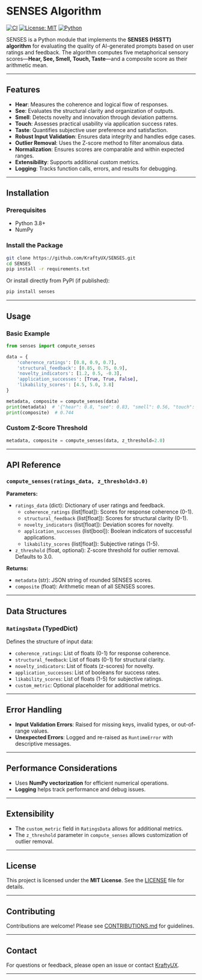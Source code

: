 # SENSES Algorithm

[![CI](https://github.com/KraftyUX/SENSES/actions/workflows/ci.yml/badge.svg)](https://github.com/KraftyUX/SENSES/actions/workflows/ci.yml)
[![License: MIT](https://img.shields.io/badge/License-MIT-yellow.svg)](https://opensource.org/licenses/MIT)
[![Python](https://img.shields.io/badge/Python-3.8%2B-blue)](https://www.python.org/)

SENSES is a Python module that implements the **SENSES (HSSTT) algorithm** for evaluating the quality of AI-generated prompts based on user ratings and feedback. The algorithm computes five metaphorical sensory scores—**Hear, See, Smell, Touch, Taste**—and a composite score as their arithmetic mean.

---

## **Features**

- **Hear**: Measures the coherence and logical flow of responses.
- **See**: Evaluates the structural clarity and organization of outputs.
- **Smell**: Detects novelty and innovation through deviation patterns.
- **Touch**: Assesses practical usability via application success rates.
- **Taste**: Quantifies subjective user preference and satisfaction.
- **Robust Input Validation**: Ensures data integrity and handles edge cases.
- **Outlier Removal**: Uses the Z-score method to filter anomalous data.
- **Normalization**: Ensures scores are comparable and within expected ranges.
- **Extensibility**: Supports additional custom metrics.
- **Logging**: Tracks function calls, errors, and results for debugging.

---

## **Installation**

### **Prerequisites**
- Python 3.8+
- NumPy

### **Install the Package**

```bash
git clone https://github.com/KraftyUX/SENSES.git
cd SENSES
pip install -r requirements.txt
```

Or install directly from PyPI (if published):

```bash
pip install senses
```

---

## **Usage**

### **Basic Example**

```python
from senses import compute_senses

data = {
    'coherence_ratings': [0.8, 0.9, 0.7],
    'structural_feedback': [0.85, 0.75, 0.9],
    'novelty_indicators': [1.2, 0.5, -0.3],
    'application_successes': [True, True, False],
    'likability_scores': [4.5, 5.0, 3.8]
}

metadata, composite = compute_senses(data)
print(metadata)  # '{"hear": 0.8, "see": 0.83, "smell": 0.56, "touch": 0.67, "taste": 0.86}'
print(composite)  # 0.744
```

### **Custom Z-Score Threshold**

```python
metadata, composite = compute_senses(data, z_threshold=2.0)
```

---

## **API Reference**

### **`compute_senses(ratings_data, z_threshold=3.0)`**

**Parameters:**

- `ratings_data` (dict): Dictionary of user ratings and feedback.
  - `coherence_ratings` (list[float]): Scores for response coherence (0-1).
  - `structural_feedback` (list[float]): Scores for structural clarity (0-1).
  - `novelty_indicators` (list[float]): Deviation scores for novelty.
  - `application_successes` (list[bool]): Boolean indicators of successful applications.
  - `likability_scores` (list[float]): Subjective ratings (1-5).
- `z_threshold` (float, optional): Z-score threshold for outlier removal. Defaults to 3.0.

**Returns:**

- `metadata` (str): JSON string of rounded SENSES scores.
- `composite` (float): Arithmetic mean of all SENSES scores.

---

## **Data Structures**

### **`RatingsData` (TypedDict)**

Defines the structure of input data:

- `coherence_ratings`: List of floats (0-1) for response coherence.
- `structural_feedback`: List of floats (0-1) for structural clarity.
- `novelty_indicators`: List of floats (z-scores) for novelty.
- `application_successes`: List of booleans for success rates.
- `likability_scores`: List of floats (1-5) for subjective ratings.
- `custom_metric`: Optional placeholder for additional metrics.

---

## **Error Handling**

- **Input Validation Errors**: Raised for missing keys, invalid types, or out-of-range values.
- **Unexpected Errors**: Logged and re-raised as `RuntimeError` with descriptive messages.

---

## **Performance Considerations**

- Uses **NumPy vectorization** for efficient numerical operations.
- **Logging** helps track performance and debug issues.

---

## **Extensibility**

- The `custom_metric` field in `RatingsData` allows for additional metrics.
- The `z_threshold` parameter in `compute_senses` allows customization of outlier removal.

---

## **License**

This project is licensed under the **MIT License**. See the [LICENSE](LICENSE) file for details.

---

## **Contributing**

Contributions are welcome! Please see [CONTRIBUTIONS.md](CONTRIBUTIONS.md) for guidelines.

---

## **Contact**

For questions or feedback, please open an issue or contact [KraftyUX](mailto:kraftyux@gmail.com).

---

